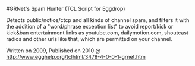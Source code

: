 #GRNet's Spam Hunter (TCL Script for Eggdrop)

Detects public/notice/ctcp and all kinds of channel spam, and filters it with the addition of a "word/phrase exception list" to avoid report/kick or kick&ban entertainment links as youtube.com, dailymotion.com, shoutcast radios and other urls like that, which are permitted on your channel.

Written on 2009, Published on 2010 @ http://www.egghelp.org/tclhtml/3478-4-0-0-1-grnet.htm
